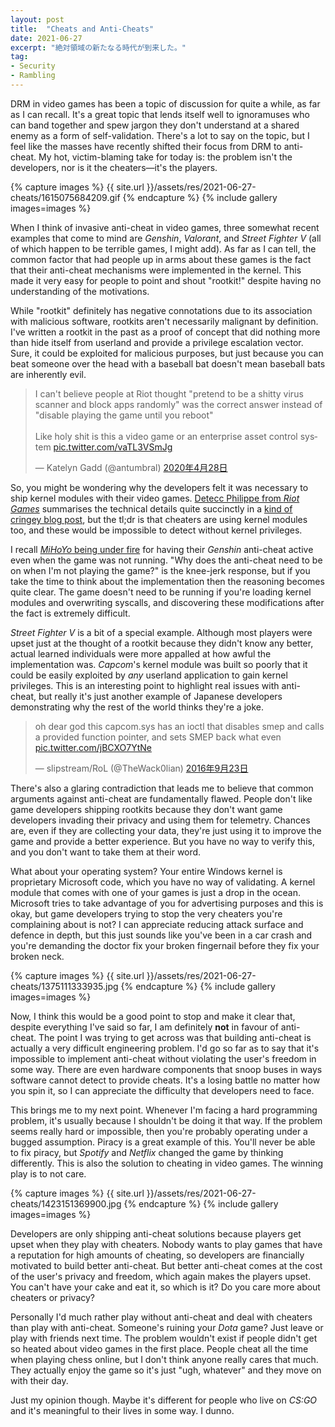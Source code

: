 ```yaml
---
layout: post
title:  "Cheats and Anti-Cheats"
date: 2021-06-27
excerpt: "絶対領域の新たなる時代が到来した。"
tag:
- Security
- Rambling
---
```


DRM in video games has been a topic of discussion for quite a while, as far as I can recall. It's a great topic that lends itself well to ignoramuses who can band together and spew jargon they don't understand at a shared enemy as a form of self-validation. There's a lot to say on the topic, but I feel like the masses have recently shifted their focus from DRM to anti-cheat. My hot, victim-blaming take for today is: the problem isn't the developers, nor is it the cheaters—it's the players.

{% capture images %}
    {{ site.url }}/assets/res/2021-06-27-cheats/1615075684209.gif
{% endcapture %}
{% include gallery images=images %}

When I think of invasive anti-cheat in video games, three somewhat recent examples that come to mind are *Genshin*, *Valorant*, and *Street Fighter V* (all of which happen to be terrible games, I might add). As far as I can tell, the common factor that had people up in arms about these games is the fact that their anti-cheat mechanisms were implemented in the kernel. This made it very easy for people to point and shout "rootkit!" despite having no understanding of the motivations.

While "rootkit" definitely has negative connotations due to its association with malicious software, rootkits aren't necessarily malignant by definition. I've written a rootkit in the past as a proof of concept that did nothing more than hide itself from userland and provide a privilege escalation vector. Sure, it could be exploited for malicious purposes, but just because you can beat someone over the head with a baseball bat doesn't mean baseball bats are inherently evil.

<blockquote class="twitter-tweet tw-align-center" data-lang="ja"><p lang="en" dir="ltr">I can&#39;t believe people at Riot thought &quot;pretend to be a shitty virus scanner and block apps randomly&quot; was the correct answer instead of &quot;disable playing the game until you reboot&quot;<br><br>Like holy shit is this a video game or an enterprise asset control system <a href="https://t.co/vaTL3VSmJg">pic.twitter.com/vaTL3VSmJg</a></p>&mdash; Katelyn Gadd (@antumbral) <a href="https://twitter.com/antumbral/status/1255029278455947264?ref_src=twsrc%5Etfw">2020年4月28日</a></blockquote>

So, you might be wondering why the developers felt it was necessary to ship kernel modules with their video games. [Detecc Philippe from *Riot Games*](https://twitter.com/mirageopenguins) summarises the technical details quite succinctly in a [kind of cringey blog post](https://na.leagueoflegends.com/en-us/news/dev/dev-null-anti-cheat-kernel-driver/), but the tl;dr is that cheaters are using kernel modules too, and these would be impossible to detect without kernel privileges.  

I recall [*MiHoYo* being under fire](https://genshin.mihoyo.com/en/news/detail/5818) for having their *Genshin* anti-cheat active even when the game was not running. "Why does the anti-cheat need to be on when I'm not playing the game?" is the knee-jerk response, but if you take the time to think about the implementation then the reasoning becomes quite clear. The game doesn't need to be running if you're loading kernel modules and overwriting syscalls, and discovering these modifications after the fact is extremely difficult.

*Street Fighter V* is a bit of a special example. Although most players were upset just at the thought of a rootkit because they didn't know any better, actual learned individuals were more appalled at how awful the implementation was. *Capcom*'s kernel module was built so poorly that it could be easily exploited by _any_ userland application to gain kernel privileges. This is an interesting point to highlight real issues with anti-cheat, but really it's just another example of Japanese developers demonstrating why the rest of the world thinks they're a joke.

<blockquote class="twitter-tweet tw-align-center" data-lang="ja"><p lang="jp" dir="ltr">oh dear god this capcom.sys has an ioctl that disables smep and calls a provided function pointer, and sets SMEP back what even <a href="https://t.co/jBCXO7YtNe">pic.twitter.com/jBCXO7YtNe</a></p>&mdash; slipstream/RoL (@TheWack0lian) <a href="https://twitter.com/TheWack0lian/status/779397840762245124?ref_src=twsrc%5Etfw">2016年9月23日</a></blockquote>

There's also a glaring contradiction that leads me to believe that common arguments against anti-cheat are fundamentally flawed. People don't like game developers shipping rootkits because they don't want game developers invading their privacy and using them for telemetry. Chances are, even if they are collecting your data, they're just using it to improve the game and provide a better experience. But you have no way to verify this, and you don't want to take them at their word.

What about your operating system? Your entire Windows kernel is proprietary Microsoft code, which you have no way of validating. A kernel module that comes with one of your games is just a drop in the ocean. Microsoft tries to take advantage of you for advertising purposes and this is okay, but game developers trying to stop the very cheaters you're complaining about is not? I can appreciate reducing attack surface and defence in depth, but this just sounds like you've been in a car crash and you're demanding the doctor fix your broken fingernail before they fix your broken neck.

{% capture images %}
    {{ site.url }}/assets/res/2021-06-27-cheats/1375111333935.jpg
{% endcapture %}
{% include gallery images=images %}

Now, I think this would be a good point to stop and make it clear that, despite everything I've said so far, I am definitely **not** in favour of anti-cheat. The point I was trying to get across was that building anti-cheat is actually a very difficult engineering problem. I'd go so far as to say that it's impossible to implement anti-cheat without violating the user's freedom in some way. There are even hardware components that snoop buses in ways software cannot detect to provide cheats. It's a losing battle no matter how you spin it, so I can appreciate the difficulty that developers need to face.

This brings me to my next point. Whenever I'm facing a hard programming problem, it's usually because I shouldn't be doing it that way. If the problem seems really hard or impossible, then you're probably operating under a bugged assumption. Piracy is a great example of this. You'll never be able to fix piracy, but *Spotify* and *Netflix* changed the game by thinking differently. This is also the solution to cheating in video games. The winning play is to not care.

{% capture images %}
    {{ site.url }}/assets/res/2021-06-27-cheats/1423151369900.jpg
{% endcapture %}
{% include gallery images=images %}

Developers are only shipping anti-cheat solutions because players get upset when they play with cheaters. Nobody wants to play games that have a reputation for high amounts of cheating, so developers are financially motivated to build better anti-cheat. But better anti-cheat comes at the cost of the user's privacy and freedom, which again makes the players upset. You can't have your cake and eat it, so which is it? Do you care more about cheaters or privacy?

Personally I'd much rather play without anti-cheat and deal with cheaters than play with anti-cheat. Someone's ruining your *Dota* game? Just leave or play with friends next time. The problem wouldn't exist if people didn't get so heated about video games in the first place. People cheat all the time when playing chess online, but I don't think anyone really cares that much. They actually enjoy the game so it's just "ugh, whatever" and they move on with their day.

Just my opinion though. Maybe it's different for people who live on *CS:GO* and it's meaningful to their lives in some way. I dunno.

<script async src="https://platform.twitter.com/widgets.js" charset="utf-8"></script>
